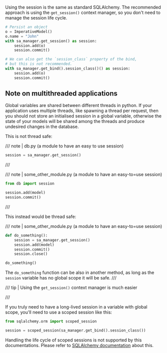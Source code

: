 Using the session is the same as standard SQLAlchemy. The recommended approach
is using the `get_session()` context manager, so you don't need to manage the
session life cycle.

```python
# Persist an object
o = ImperativeModel()
o.name = "John"
with sa_manager.get_session() as session:
    session.add(o)
    session.commit()

# We can also get the `session_class` property of the bind,
# but this is not recommended.
with sa_manager.get_bind().session_class()() as session:
    session.add(o)
    session.commit()
```

## Note on multithreaded applications

Global variables are shared between different threads in python. If your application uses
multiple threads, like spawning a thread per request, then you should not store an
initialised session in a global variable, otherwise the state of your models will be shared
among the threads and produce undesired changes in the database.

This is not thread safe:

/// note | db.py (a module to have an easy to use session)
```python
session = sa_manager.get_session()
```
///


/// note | some_other_module.py (a module to have an easy-to=use session)
```python
from db import session

session.add(model)
session.commit()
```
///


This instead would be thread safe:

/// note | some_other_module.py (a module to have an easy-to=use session)

```python
def do_something():
    session = sa_manager.get_session()
    session.add(model)
    session.commit()
    session.close()

do_something()
```

The `do_something` function can be also in another method, as long as
the `session` variable has no global scope it will be safe.
///

/// tip | Using the `get_session()` context manager is much easier

///

If you truly need to have a long-lived session in a variable with global scope,
you'll need to use a scoped session like this:

```python
from sqlalchemy.orm import scoped_session

session = scoped_session(sa_manager.get_bind().session_class())
```

Handling the life cycle of scoped sessions is not supported by this documentations.
Please refer to [SQLAlchemy documentation](https://docs.sqlalchemy.org/en/20/orm/contextual.html)
about this.
